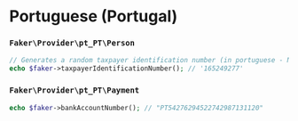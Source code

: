 # Portuguese (Portugal)

### `Faker\Provider\pt_PT\Person`

```php
// Generates a random taxpayer identification number (in portuguese - Número de Identificação Fiscal NIF)
echo $faker->taxpayerIdentificationNumber(); // '165249277'
```

### `Faker\Provider\pt_PT\Payment`

```php
echo $faker->bankAccountNumber(); // "PT54276294522742987131120"
```
